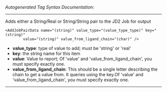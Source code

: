 _Autogenerated Tag Syntax Documentation:_

---
Adds either a String/Real or String/String pair to the JD2 Job for output

```
<AddJobPairData name="(string)" value_type="(value_type_type)" key="(string)"
        value="(string)" value_from_ligand_chain="(char)" />
```

-   **value_type**: type of value to add; must be 'string' or 'real'
-   **key**: the string name for this item
-   **value**: Value to report; Of 'value' and 'value_from_ligand_chain', you must specify exactly one.
-   **value_from_ligand_chain**: This should be a single letter describing the chain to get a value from.  It queries using the key.Of 'value' and 'value_from_ligand_chain', you must specify exactly one.

---
